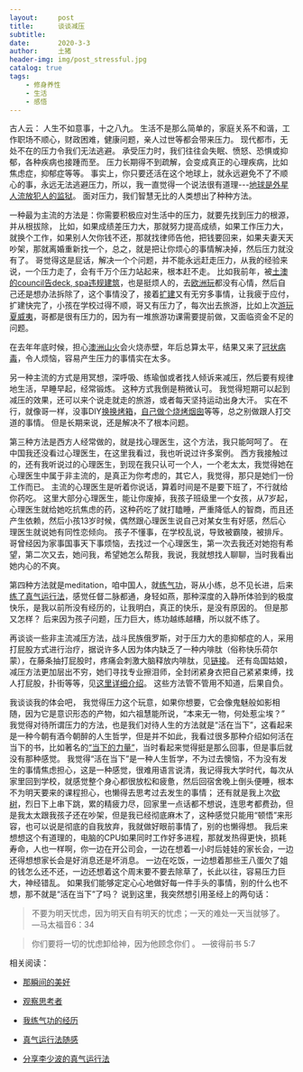 ```yaml
---
layout:     post
title:      谈谈减压
subtitle:   
date:       2020-3-3
author:     土猪
header-img: img/post_stressful.jpg
catalog: true
tags:
    - 修身养性
    - 生活
    - 感悟
---
```


古人云： 人生不如意事，十之八九。 生活不是那么简单的，家庭关系不和谐，工作职场不顺心，财政困难，健康问题，亲人过世等都会带来压力。 现代都市，无处不在的压力令我们无法逃避。 承受压力时，我们往往会失眠、愤怒、恐惧或抑郁，各种疾病也接踵而至。 压力长期得不到疏解，会变成真正的心理疾病，比如焦虑症，抑郁症等等。 事实上，你只要还活在这个地球上，就永远避免不了不顺心的事，永远无法逃避压力，所以，我一直觉得一个说法很有道理---[地球是外星人流放犯人的监狱](https://zh.wikipedia.org/wiki/%E5%9C%B0%E7%90%83%E7%9B%A3%E7%8D%84%E8%AB%96)。 面对压力，我们智慧无比的人类想出了种种方法。 


一种最为主流的方法是：你需要积极应对生活中的压力，就要先找到压力的根源，并从根拔除， 比如，如果成绩差压力大，那就努力提高成绩，如果工作压力大，就换个工作，如果别人欠你钱不还，那就找律师告他，把钱要回来，如果夫妻天天吵架，那就离婚重新找一个，总之，就是把让你烦心的事情解决掉，然后压力就没有了。  哥觉得这是屁话，解决一个个问题，并不能永远赶走压力，从我的经验来说，一个压力走了，会有千万个压力站起来，根本赶不走。 比如我前年，被[土澳的council告deck, spa违规建筑](http://livinginau.life/2019/11/29/%E8%B7%9F%E6%BE%B3%E6%B4%B2%E6%94%BF%E5%BA%9C%E7%9A%84council%E6%89%93%E4%BA%A4%E9%81%93%E8%8B%A6%E9%80%BC%E7%BB%8F%E5%8E%86/)，也是挺烦人的，去[欧洲玩](http://livinginau.life/2019/02/22/%E6%AC%A7%E6%B4%B221%E6%97%A5%E6%B8%B8%E5%87%86%E5%A4%87%E7%AF%87/)都没有心情，然后自己还是想办法拆除了，这个事情没了，接着[扩建](http://livinginau.life/2020/01/08/%E5%9C%A8%E6%BE%B3%E6%B4%B2%E6%88%BF%E5%B1%8B%E6%89%A9%E5%BB%BA%E7%9A%84%E6%8A%98%E8%85%BE/)又有无穷多事情，让我疲于应付，扩建快完了，小孩在学校过得不顺，哥又有压力了，每次出去旅游，比如上次[游玩夏威夷](http://livinginau.life/2020/01/31/%E7%BE%8E%E5%9B%BD%E5%A4%8F%E5%A8%81%E5%A4%B7%E6%B8%B8%E8%AE%B0/)，哥都是很有压力的，因为有一堆旅游功课需要提前做，又面临资金不足的问题。 



在去年年底时候，担心[澳洲山火](http://livinginau.life/2020/01/11/%E6%BE%B3%E6%B4%B2%E5%B1%B1%E7%81%AB/)会火烧赤壁，年后总算太平，结果又来了[冠状病毒](http://livinginau.life/2020/02/03/%E6%AD%A6%E6%B1%89%E8%82%BA%E7%82%8E%E4%B8%8B%E4%BC%97%E7%94%9F%E6%80%81/)，令人烦恼，容易产生压力的事情实在太多。




另一种主流的方式是用冥想，深呼吸、练瑜伽或者找人倾诉来减压，然后要有规律地生活，早睡早起，经常锻炼。 这种方式我倒是稍微认可。 我觉得短期可以起到减压的效果，还可以来个说走就走的旅游，或者每天坚持运动出身大汗。 实在不行，就像哥一样，没事DIY[换换烤箱](http://livinginau.life/2020/02/12/%E8%87%AA%E5%B7%B1%E6%8D%A2oven/)，[自己做个烧烤烟囱](http://livinginau.life/2014/02/20/%E8%87%AA%E5%88%B6%E7%83%A7%E7%83%A4%E7%83%9F%E5%9B%B1/)等等，总之别做跟人打交道的事情。 但是长期来说，还是解决不了根本问题。




第三种方法是西方人经常做的，就是找心理医生，这个方法，我只能呵呵了。 在中国我还没看过心理医生，在这里我看过，我也听说过许多案例。 西方我接触过的，还有我听说过的心理医生，到现在我只认可一个人，一个老太太，我觉得她在心理医生中属于非主流的，是真正为你考虑的，其它人，我觉得，那只是她们一份工作而已。 主流的心理医生是听着你说话，算着时间是不是要下班了，不行就给你药吃。 这里大部分心理医生，能让你废掉，我孩子班级里一个女孩，从7岁起，心理医生就给她吃抗焦虑的药，这种药吃了就打瞌睡，严重降低人的智商，而且还产生依赖，然后小孩13岁时候，偶然跟心理医生说自己对某女生有好感，然后心理医生就说她有同性恋倾向。 孩子不懂事，在学校乱说，导致被霸陵，被排斥。  哥曾经因为家事国事天下事烦恼，去找过一个心理医生，第一次去我还对她抱有希望，第二次又去，她问我，希望她怎么帮我，我说，我就想找人聊聊，当时我看出她内心的不爽。 




第四种方法就是meditation，咱中国人，就[练气功](http://livinginau.life/2018/01/20/%E6%88%91%E7%BB%83%E6%B0%94%E5%8A%9F%E7%9A%84%E7%BB%8F%E5%8E%86/)，哥从小练，总不见长进，后来[练了真气运行法](http://livinginau.life/2016/02/20/%E7%9C%9F%E6%B0%94%E8%BF%90%E8%A1%8C%E6%B3%95%E9%9A%8F%E6%84%9F/)，感觉任督二脉都通，身轻如燕，那种深度的入静所体验到的极度快乐，是我以前所没有经历的，让我明白，真正的快乐，是没有原因的。 但是那又怎样？ 后来因为孩子问题，压力巨大，练功越练越糟，所以就不练了。 




再谈谈一些非主流减压方法，战斗民族俄罗斯，对于压力大的患抑郁症的人，采用打屁股方式进行治疗，据说许多人因为体内缺乏了一种内啡肽（俗称快乐荷尔蒙），在藤条抽打屁股时，疼痛会刺激大脑释放内啡肽，见[链接](https://kknews.cc/health/z5qozg.html)。 还有岛国姑娘，减压方法更加层出不穷，她们寻找专业擦泪师，全封闭紧身衣把自己紧紧束缚，找人打屁股，扑街等等，见[这里详细介绍](https://kknews.cc/news/x8ne8q.html)。 这些方法管不管用不知道，后果自负。




我谈谈我的体会吧， 我觉得压力这个玩意，如果你想要，它会像鬼魅般如影相随，因为它是意识形态的产物，如六祖慧能所说，“本来无一物，何处惹尘埃？” 我觉得对待所谓压力的方法，也是我们对待人生的方法就是“活在当下”，这看起来是一种今朝有酒今朝醉的人生哲学，但是并不如此，我看过很多那种介绍如何活在当下的书，比如著名的[“当下的力量”](http://livinginau.life/2018/01/20/%E8%A7%82%E5%AF%9F%E6%80%9D%E8%80%83%E8%80%85/)，当时看起来觉得挺是那么回事，但是事后就没有那种感觉。 我觉得“活在当下”是一种人生哲学，不为过去懊恼，不为没有发生的事情焦虑担心，这是一种感觉，很难用语言说清，我记得我大学时代，每次从家里回到学校，就感觉整个身心都很放松和疲惫，然后回宿舍晚上倒头便睡，根本不为明天要来的课程担心，也懒得去思考过去发生的事情； 还有就是我上次[砍树](http://livinginau.life/2019/12/29/%E7%A0%8D%E6%A0%91%E5%8E%86%E5%8F%B2/)，烈日下上串下跳，累的精疲力尽，回家里一点话都不想说，连思考都费劲，但是我太太跟我孩子还在吵架，但是我已经彻底麻木了，这种感觉只能用“顿悟”来形容，也可以说是彻底的自我放弃，我就做好眼前事情了，别的也懒得想。 我后来想想这个有道理的，电脑的CPU如果同时工作好多进程，那就发热得更快，损耗寿命，人也一样啊，你一边在开公司会，一边在想着一小时后娃娃的家长会，一边还得想想家长会是好消息还是坏消息。 一边在吃饭，一边想着那些王八蛋欠了姐的钱怎么还不还，一边还想着这个周末要不要去除草了，长此以往，容易压力巨大，神经错乱。 如果我们能够定定心心地做好每一件手头的事情，别的什么也不想，那不就是“活在当下”了吗？ 说到这里，我突然想引用圣经上的两句话：

>不要为明天忧虑，因为明天自有明天的忧虑；一天的难处一天当就够了。
—马太福音6：34

>你们要将一切的忧虑卸给神，因为他顾念你们 。
—彼得前书 5:7







相关阅读：

- [那瞬间的美好](http://livinginau.life/2018/01/20/%E9%82%A3%E7%9E%AC%E9%97%B4%E7%9A%84%E7%BE%8E%E5%A5%BD/)
- 
  [观察思考者](http://livinginau.life/2018/01/20/%E8%A7%82%E5%AF%9F%E6%80%9D%E8%80%83%E8%80%85/)

- 
  [我练气功的经历](http://livinginau.life/2018/01/20/%E6%88%91%E7%BB%83%E6%B0%94%E5%8A%9F%E7%9A%84%E7%BB%8F%E5%8E%86/)

- 
  [真气运行法随感](http://livinginau.life/2016/02/20/%E7%9C%9F%E6%B0%94%E8%BF%90%E8%A1%8C%E6%B3%95%E9%9A%8F%E6%84%9F/)

- [分享李少波的真气运行法](http://livinginau.life/2016/12/19/%E5%88%86%E4%BA%AB%E6%9D%8E%E5%B0%91%E6%B3%A2%E7%9A%84%E7%9C%9F%E6%B0%94%E8%BF%90%E8%A1%8C%E6%B3%95/)

